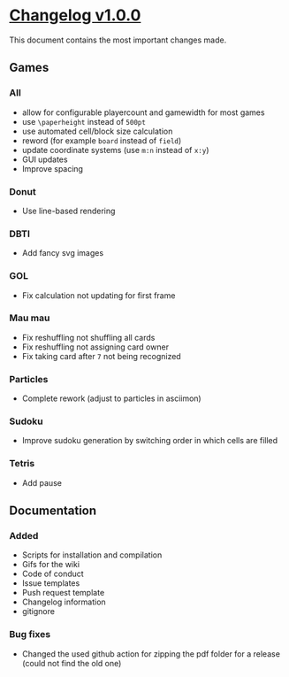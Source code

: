 # [Changelog v1.0.0](changelogs/v1.0.0.md)

This document contains the most important changes made.

## Games

### All

- allow for configurable playercount and gamewidth for most games
- use `\paperheight` instead of `500pt`
- use automated cell/block size calculation
- reword (for example `board` instead of `field`)
- update coordinate systems (use `m:n` instead of `x:y`)
- GUI updates
- Improve spacing

### Donut

- Use line-based rendering

### DBTI

- Add fancy svg images

### GOL

- Fix calculation not updating for first frame

### Mau mau

- Fix reshuffling not shuffling all cards
- Fix reshuffling not assigning card owner
- Fix taking card after `7` not being recognized

### Particles

- Complete rework (adjust to particles in asciimon)

### Sudoku

- Improve sudoku generation by switching order in which cells are filled

### Tetris

- Add pause

## Documentation

### Added

- Scripts for installation and compilation
- Gifs for the wiki
- Code of conduct
- Issue templates
- Push request template
- Changelog information
- gitignore

### Bug fixes

- Changed the used github action for zipping the pdf folder for a release (could not find the old one)
